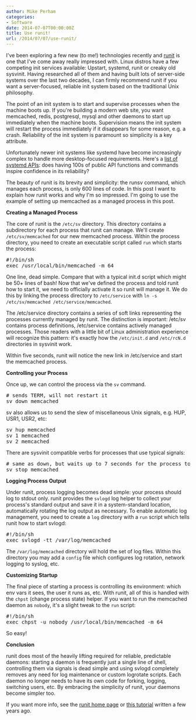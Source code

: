```yaml
---
author: Mike Perham
categories:
- Software
date: 2014-07-07T00:00:00Z
title: Use runit!
url: /2014/07/07/use-runit/
---
```


I've been exploring a few new (to me!) technologies recently and [runit][1] is one that I've come away really impressed with. Linux distros have a few competing init services available: Upstart, systemd, runit or creaky old sysvinit. Having researched all of them and having built lots of server-side systems over the last two decades, I can firmly recommend runit if you want a server-focused, reliable init system based on the traditional Unix philosophy.

<!--more-->

The point of an init system is to start and supervise processes when the machine boots up. If you're building a modern web site, you want memcached, redis, postgresql, mysql and other daemons to start up immediately when the machine boots. Supervision means the init system will restart the process immediately if it disappears for some reason, e.g. a crash. Reliability of the init system is paramount so simplicity is a key attribute.

Unfortunately newer init systems like systemd have become increasingly complex to handle more desktop-focused requirements. Here's a [list of systemd APIs][2]: does having 100s of public API functions and commands inspire confidence in its reliability?

The beauty of runit is its brevity and simplicity: the runsv command, which manages each process, is only 600 lines of code. In this post I want to explain how runit works and why I'm so impressed. I'm going to use the example of setting up memcached as a managed process in this post.

**Creating a Managed Process**

The core of runit is the `/etc/sv` directory. This directory contains a subdirectory for each process that runit can manage. We'll create `/etc/sv/memcached` for our new memcached process. Within the process directory, you need to create an executable script called `run` which starts the process:

<pre class="brush: bash; gutter: false; title: ; notranslate" title="">#!/bin/sh
exec /usr/local/bin/memcached -m 64
</pre>

One line, dead simple. Compare that with a typical init.d script which might be 50+ lines of bash! Now that we've defined the process and told runit how to start it, we need to officially activate it so runit will manage it. We do this by linking the process directory to `/etc/service` with `ln -s /etc/sv/memcached /etc/service/memcached`.

The /etc/service directory contains a series of soft links representing the processes currently managed by runit. The distinction is important: /etc/sv contains process definitions, /etc/service contains actively managed processes. Those readers with a little bit of Linux administration experience will recognize this pattern: it's exactly how the `/etc/init.d` and `/etc/rcN.d` directories in sysvinit work.

Within five seconds, runit will notice the new link in /etc/service and start the memcached process.

**Controlling your Process**

Once up, we can control the process via the `sv` command.

<pre class="brush: bash; gutter: false; title: ; notranslate" title=""># sends TERM, will not restart it
sv down memcached
</pre>

sv also allows us to send the slew of miscellaneous Unix signals, e.g. HUP, USR1, USR2, etc:

<pre class="brush: bash; gutter: false; title: ; notranslate" title="">sv hup memcached
sv 1 memcached
sv 2 memcached
</pre>

There are sysvinit compatible verbs for processes that use typical signals:

<pre class="brush: bash; gutter: false; title: ; notranslate" title=""># same as down, but waits up to 7 seconds for the process to exit
sv stop memcached
</pre>

**Logging Process Output**

Under runit, process logging becomes dead simple: your process should log to stdout only. runit provides the `svlogd` log helper to collect your process's standard output and save it in a system-standard location, automatically rotating the log output as necessary. To enable automatic log management, you need to create a `log` directory with a `run` script which tells runit how to start svlogd:

<pre class="brush: bash; gutter: false; title: ; notranslate" title="">#!/bin/sh
exec svlogd -tt /var/log/memcached
</pre>

The `/var/log/memcached` directory will hold the set of log files. Within this directory you may add a `config` file which configures log rotation, network logging to syslog, etc.

**Customizing Startup**

The final piece of starting a process is controlling its environment: which env vars it sees, the user it runs as, etc. With runit, all of this is handled with the `chpst` (change process state) helper. If you want to run the memcached daemon as `nobody`, it's a slight tweak to the `run` script:

<pre class="brush: bash; gutter: false; title: ; notranslate" title="">#!/bin/sh
exec chpst -u nobody /usr/local/bin/memcached -m 64
</pre>

So easy!

**Conclusion**

runit does most of the heavily lifting required for reliable, predictable daemons: starting a daemon is frequently just a single line of shell, controlling them via signals is dead simple and using svlogd completely removes any need for log maintenance or custom logrotate scripts. Each daemon no longer needs to have its own code for forking, logging, switching users, etc. By embracing the simplicity of runit, your daemons become simpler too.

If you want more info, see the [runit home page][1] or [this tutorial][3] written a few years ago.

 [1]: http://smarden.org/runit/
 [2]: http://www.freedesktop.org/software/systemd/man/#S
 [3]: https://rubyists.github.io/2011/05/02/runit-for-ruby-and-everything-else.html
